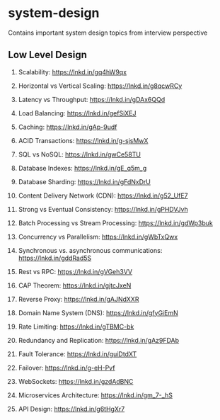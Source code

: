 # system-design
Contains important system design topics from interview perspective

## Low Level Design

1) Scalability: https://lnkd.in/gq4hW9qx
2) Horizontal vs Vertical Scaling: https://lnkd.in/g8qcwRCy
3) Latency vs Throughput: https://lnkd.in/gDAx6QQd
4) Load Balancing: https://lnkd.in/gefSiXEJ
5) Caching: https://lnkd.in/gAp-9udf
6) ACID Transactions: https://lnkd.in/g-sjsMwX
7) SQL vs NoSQL: https://lnkd.in/gwCe58TU
8) Database Indexes: https://lnkd.in/gE_q5m_g
9) Database Sharding: https://lnkd.in/gFdNxDrU
10) Content Delivery Network (CDN): https://lnkd.in/g52_UfE7
11) Strong vs Eventual Consistency: https://lnkd.in/gPHDVJvh
12) Batch Processing vs Stream Processing: https://lnkd.in/gdWp3buk
13) Concurrency vs Parallelism: https://lnkd.in/gWbTxQwx
14) Synchronous vs. asynchronous communications: https://lnkd.in/gddRad5S
15) Rest vs RPC: https://lnkd.in/gVGeh3VV
16) CAP Theorem: https://lnkd.in/gjtcJxeN
17) Reverse Proxy: https://lnkd.in/gAJNdXXR
18) Domain Name System (DNS): https://lnkd.in/gfyGiEmN
19) Rate Limiting: https://lnkd.in/gTBMC-bk
20) Redundancy and Replication: https://lnkd.in/gAz9FDAb

21) Fault Tolerance: https://lnkd.in/guiDtdXT

22) Failover: https://lnkd.in/g-eH-Pvf

23) WebSockets: https://lnkd.in/gzdAdBNC

24) Microservices Architecture: https://lnkd.in/gm_7-_hS

25) API Design: https://lnkd.in/g6tHgXr7
